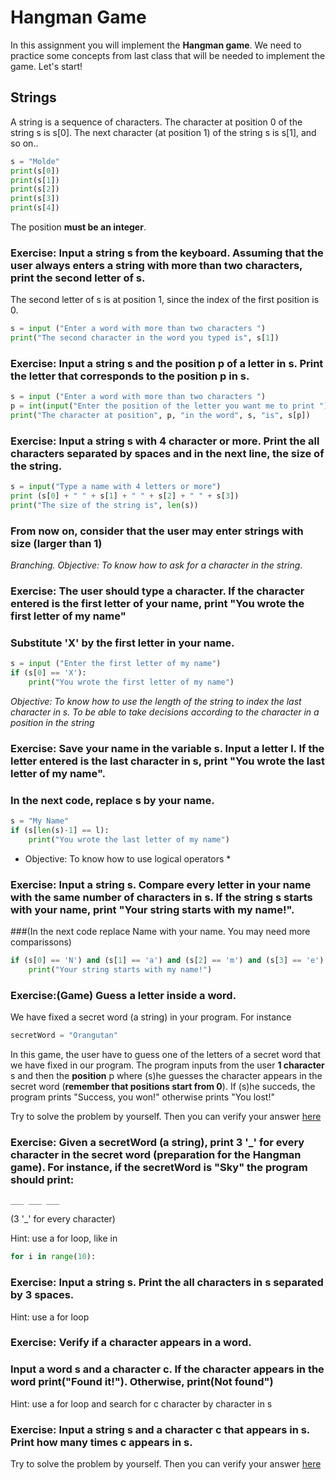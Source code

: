 # Hangman Game
In this assignment you will implement the **Hangman game**. 
We need to practice some concepts from last class that will be needed to implement the game. 
Let's start!

## Strings 
A string is a sequence of characters. The character at position 0 of the string s is s[0]. The next character (at position 1) of the string s is s[1], and so on.. 
```python
s = "Molde"
print(s[0])
print(s[1])
print(s[2])
print(s[3])
print(s[4])
```
The position **must be an integer**.

### Exercise: Input a string s from the keyboard. Assuming that the user always enters a string with more than two characters, print the second letter of s. 
The second letter of s is at position 1, since the index of the first position is 0.
```python
s = input ("Enter a word with more than two characters ")
print("The second character in the word you typed is", s[1])
```
### Exercise: Input a string s and the position p of a letter in s. Print the letter that corresponds to the position p in s. 
```python
s = input ("Enter a word with more than two characters ")
p = int(input("Enter the position of the letter you want me to print ")
print("The character at position", p, "in the word", s, "is", s[p])
```
### Exercise: Input a string s with 4 character or more. Print the all characters separated by spaces and in the next line, the size of the string. 
```python
s = input("Type a name with 4 letters or more")
print (s[0] + " " + s[1] + " " + s[2] + " " + s[3])
print("The size of the string is", len(s))
```
### From now on, consider that the user may enter strings with size (larger than 1)

*Branching. Objective: To know how to ask for a character in the string*.
### Exercise: The user should type a character. If the character entered is the first letter of your name, print "You wrote the first letter of my name"
### Substitute 'X' by the first letter in your name. 
```python
s = input ("Enter the first letter of my name")
if (s[0] == 'X'): 
    print("You wrote the first letter of my name")
```
*Objective: To know how to use the length of the string to index the last character in s. To be able to take decisions according to the character in a position in the string*
### Exercise: Save your name in the variable s. Input a letter l. If the letter entered is the last character in s, print "You wrote the last letter of my name".
### In the next code, replace s by your name.
```python
s = "My Name"
if (s[len(s)-1] == l):
    print("You wrote the last letter of my name")
```

* Objective: To know how to use logical operators *
### Exercise: Input a string s. Compare every letter in your name with the same number of characters in s. If the string s starts with your name, print "Your string starts with my name!". 
###(In the next code replace Name with your name. You may need more comparissons)
```python
if (s[0] == 'N') and (s[1] == 'a') and (s[2] == 'm') and (s[3] == 'e'):
    print("Your string starts with my name!")
```

### Exercise:(Game) Guess a letter inside a word.
We have fixed a secret word (a string) in your program. For instance 
```python
secretWord = "Orangutan"
```
In this game, the user have to guess one of the letters of a secret word that we have fixed in our program. 
The program inputs from the user **1 character** s and then the **position** p where (s)he guesses the character appears in the secret word (**remember that positions start from 0**). 
If (s)he succeds, the program prints "Success, you won!" otherwise prints "You lost!" 

Try to solve the problem by yourself. Then you can verify your answer [here](./hangman.py)

### Exercise: Given a secretWord (a string), print 3 '_' for every character in the secret word (preparation for the Hangman game). For instance, if the secretWord is "Sky" the program should print:
```
___ ___ ___
```
(3 '_' for every character)

Hint: use a for loop, like in 
```python
for i in range(10):
```
### Exercise: Input a string s. Print the all characters in s separated by 3 spaces. 
Hint: use a for loop

### Exercise: Verify if a character appears in a word. 
### Input a word s and a character c. If the character appears in the word print("Found it!"). Otherwise, print(Not found")
Hint: use a for loop and search for c character by character in s

### Exercise: Input a string s and a character c that appears in s. Print how many times c appears in s. 
Try to solve the problem by yourself. Then you can verify your answer [here](./counter.py)
